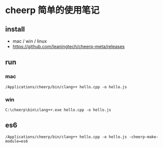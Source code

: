 # cheerp 简单的使用笔记


## install
- mac / win / linux
- https://github.com/leaningtech/cheerp-meta/releases

## run

### mac
```shell
/Applications/cheerp/bin/clang++ hello.cpp -o hello.js
```

### win
```shell
C:\cheerp\bin\clang++.exe hello.cpp -o hello.js
```

## es6
```shell
/Applications/cheerp/bin/clang++ hello.cpp -o hello.js -cheerp-make-module=es6
```
